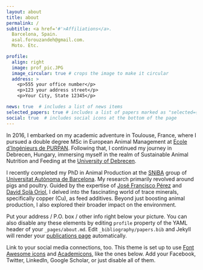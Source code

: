 ```yaml
---
layout: about
title: about
permalink: /
subtitle: <a href='#'>Affiliations</a>. 
  Barcelona, Spain. 
  asal.forouzandeh@gmail.com. 
  Moto. Etc.

profile:
  align: right
  image: prof_pic.JPG
  image_circular: true # crops the image to make it circular
  address: >
    <p>555 your office number</p>
    <p>123 your address street</p>
    <p>Your City, State 12345</p>

news: true  # includes a list of news items
selected_papers: true # includes a list of papers marked as "selected={true}"
social: true  # includes social icons at the bottom of the page
---
```




In 2016, I embarked on my academic adventure in Toulouse, France, where I pursued a double degree MSc in European Animal Management at [Ecole d'Ingénieurs de PURPAN](https://www.purpan.fr/). Following that, I continued my journey in Debrecen, Hungary, immersing myself in the realm of Sustainable Animal Nutrition and Feeding at the [University of Debrecen](https://www.edu.unideb.hu/). 

I recently completed my PhD in Animal Production at the [SNiBA](https://sniba.es/?lang=en) group of [Universitat Autònoma de Barcelona](https://www.uab.cat/web/universitat-autonoma-de-barcelona-1345467954774.html). My research primarily revolved around pigs and poultry. Guided by the expertise of [José Francisco Pérez](https://sniba.es/conocenos/quienes-somos/jose-francisco-perez/) and [David Solà Oriol](https://sniba.es/conocenos/quienes-somos/david-sola-oriol/), I delved into the fascinating world of trace minerals, specifically copper (Cu), as feed additives. Beyond just boosting animal production, I also explored their broader impact on the environment.

Put your address / P.O. box / other info right below your picture. You can also disable any these elements by editing `profile` property of the YAML header of your `_pages/about.md`. Edit `_bibliography/papers.bib` and Jekyll will render your [publications page](/al-folio/publications/) automatically.

Link to your social media connections, too. This theme is set up to use [Font Awesome icons](http://fortawesome.github.io/Font-Awesome/) and [Academicons](https://jpswalsh.github.io/academicons/), like the ones below. Add your Facebook, Twitter, LinkedIn, Google Scholar, or just disable all of them.
